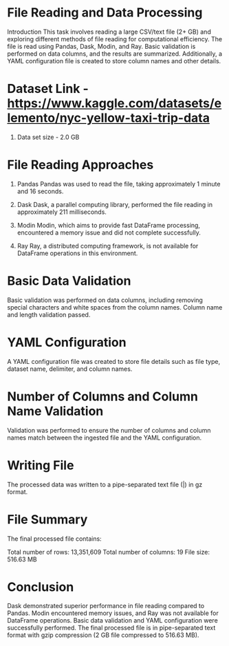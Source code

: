 # File Reading and Data Processing
Introduction
This task involves reading a large CSV/text file (2+ GB) and exploring different methods of file reading for computational efficiency. The file is read using Pandas, Dask, Modin, and Ray. Basic validation is performed on data columns, and the results are summarized. Additionally, a YAML configuration file is created to store column names and other details.

# Dataset Link - https://www.kaggle.com/datasets/elemento/nyc-yellow-taxi-trip-data 
1. Data set size - 2.0 GB

# File Reading Approaches
1. Pandas
Pandas was used to read the file, taking approximately 1 minute and 16 seconds.

2. Dask
Dask, a parallel computing library, performed the file reading in approximately 211 milliseconds.

3. Modin
Modin, which aims to provide fast DataFrame processing, encountered a memory issue and did not complete successfully.

4. Ray
Ray, a distributed computing framework, is not available for DataFrame operations in this environment.

# Basic Data Validation
Basic validation was performed on data columns, including removing special characters and white spaces from the column names. Column name and length validation passed.

# YAML Configuration
A YAML configuration file was created to store file details such as file type, dataset name, delimiter, and column names.

# Number of Columns and Column Name Validation
Validation was performed to ensure the number of columns and column names match between the ingested file and the YAML configuration.

# Writing File
The processed data was written to a pipe-separated text file (|) in gz format.

# File Summary
The final processed file contains:



Total number of rows: 13,351,609
Total number of columns: 19
File size: 516.63 MB

# Conclusion
Dask demonstrated superior performance in file reading compared to Pandas.
Modin encountered memory issues, and Ray was not available for DataFrame operations.
Basic data validation and YAML configuration were successfully performed.
The final processed file is in pipe-separated text format with gzip compression (2 GB file compressed to 516.63 MB).

